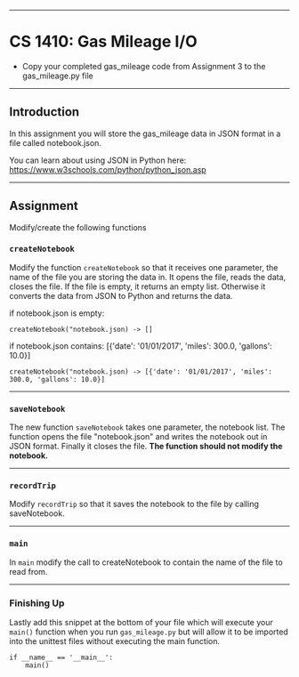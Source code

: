 ----------------------------------

# CS 1410: Gas Mileage I/O

- Copy your completed gas_mileage code from Assignment 3 to the gas_mileage.py file

----------------------------------

## Introduction

In this assignment you will store the gas_mileage data in JSON format in a file called notebook.json.

You can learn about using JSON in Python here:
https://www.w3schools.com/python/python_json.asp 

----------------------------------

## Assignment

Modify/create the following functions

### `createNotebook`

Modify the function `createNotebook` so that it receives one parameter, the name of the file you are storing the data in.  It opens the file, reads the data, closes the file. If the file is empty, it returns an empty list. Otherwise it converts the data from JSON to Python and returns the data. 

if notebook.json is empty:
```language-python
createNotebook("notebook.json) -> []
```
if notebook.json contains: [{'date': '01/01/2017', 'miles': 300.0, 'gallons': 10.0}]
```language-python
createNotebook("notebook.json) -> [{'date': '01/01/2017', 'miles': 300.0, 'gallons': 10.0}]
```
-----------------------------------

### `saveNotebook`

The new function `saveNotebook` takes one parameter, the notebook list. The function opens the file "notebook.json" and writes the notebook out in JSON format. Finally it closes the file. **The function should not modify the notebook.**

-----------------------------------

### `recordTrip`

Modify `recordTrip` so that it saves the notebook to the file by calling saveNotebook. 

-----------------------------------


### `main`

In `main` modify the call to createNotebook to contain the name of the file to read from.

-----------------------------------

### Finishing Up

Lastly add this snippet at the bottom of your file which will execute your `main()` function when you run `gas_mileage.py` but will allow it to be imported into the unittest files without executing the main function.

```language-python
if __name__ == '__main__':
    main()
```
